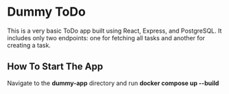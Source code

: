 # Dummy ToDo

This is a very basic ToDo app built using React, Express, and PostgreSQL. It includes only two endpoints: one for fetching all tasks and another for creating a task.

## How To Start The App

Navigate to the **dummy-app** directory and run **docker compose up --build**
